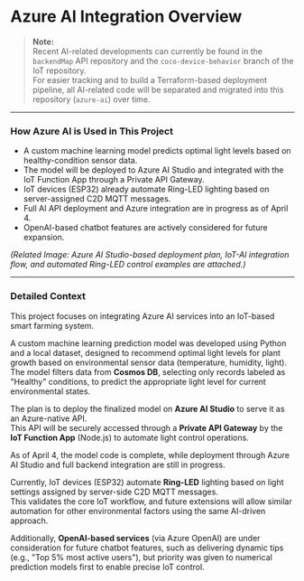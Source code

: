 # Azure AI Integration Overview

> **Note:**  
> Recent AI-related developments can currently be found in the `backendMap` API repository and the `coco-device-behavior` branch of the IoT repository.  
> For easier tracking and to build a Terraform-based deployment pipeline, all AI-related code will be separated and migrated into this repository (`azure-ai`) over time.

---

### How Azure AI is Used in This Project

- A custom machine learning model predicts optimal light levels based on healthy-condition sensor data.
- The model will be deployed to Azure AI Studio and integrated with the IoT Function App through a Private API Gateway.
- IoT devices (ESP32) already automate Ring-LED lighting based on server-assigned C2D MQTT messages.
- Full AI API deployment and Azure integration are in progress as of April 4.
- OpenAI-based chatbot features are actively considered for future expansion.

*(Related Image: Azure AI Studio-based deployment plan, IoT-AI integration flow, and automated Ring-LED control examples are attached.)*

---

### Detailed Context

This project focuses on integrating Azure AI services into an IoT-based smart farming system.

A custom machine learning prediction model was developed using Python and a local dataset, designed to recommend optimal light levels for plant growth based on environmental sensor data (temperature, humidity, light).  
The model filters data from **Cosmos DB**, selecting only records labeled as "Healthy" conditions, to predict the appropriate light level for current environmental states.

The plan is to deploy the finalized model on **Azure AI Studio** to serve it as an Azure-native API.  
This API will be securely accessed through a **Private API Gateway** by the **IoT Function App** (Node.js) to automate light control operations.

As of April 4, the model code is complete, while deployment through Azure AI Studio and full backend integration are still in progress.

Currently, IoT devices (ESP32) automate **Ring-LED** lighting based on light settings assigned by server-side C2D MQTT messages.  
This validates the core IoT workflow, and future extensions will allow similar automation for other environmental factors using the same AI-driven approach.

Additionally, **OpenAI-based services** (via Azure OpenAI) are under consideration for future chatbot features, such as delivering dynamic tips (e.g., "Top 5% most active users"), but priority was given to numerical prediction models first to enable precise IoT control.

